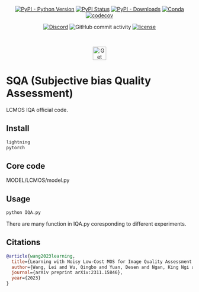 <!--
 * @Author: ll
 * @LastEditTime: 2024-06-18 12:48:49
 * @LastEditors: ll
 * 无问西东
-->
<div align="center">
<!-- DO NOT ADD CONDA DOWNLOADS... README CHANGES MUST BE APPROVED BY EDEN OR WILL -->

[![PyPI - Python Version](https://img.shields.io/pypi/pyversions/pytorch-lightning)](https://pypi.org/project/pytorch-lightning/)
[![PyPI Status](https://badge.fury.io/py/pytorch-lightning.svg)](https://badge.fury.io/py/pytorch-lightning)
[![PyPI - Downloads](https://img.shields.io/pypi/dm/pytorch-lightning)](https://pepy.tech/project/pytorch-lightning)
[![Conda](https://img.shields.io/conda/v/conda-forge/lightning?label=conda&color=success)](https://anaconda.org/conda-forge/lightning)
[![codecov](https://codecov.io/gh/Lightning-AI/pytorch-lightning/graph/badge.svg?token=SmzX8mnKlA)](https://codecov.io/gh/Lightning-AI/pytorch-lightning)

[![Discord](https://img.shields.io/discord/1077906959069626439?style=plastic)](https://discord.gg/VptPCZkGNa)
![GitHub commit activity](https://img.shields.io/github/commit-activity/w/lightning-ai/lightning)
[![license](https://img.shields.io/badge/License-Apache%202.0-blue.svg)](https://github.com/Lightning-AI/lightning/blob/master/LICENSE)

<!--
[![CodeFactor](https://www.codefactor.io/repository/github/Lightning-AI/lightning/badge)](https://www.codefactor.io/repository/github/Lightning-AI/lightning)
-->


</div>

<div align="center">
  
<p align="center">

&nbsp;
  
<a target="_blank" href="https://lightning.ai/docs/pytorch/latest/starter/introduction.html#define-a-lightningmodule">
  <img src="https://pl-bolts-doc-images.s3.us-east-2.amazonaws.com/app-2/get-started-badge.svg" height="36px" alt="Get started"/>
</a>

</p>

</div>

# SQA (Subjective bias Quality Assessment)
LCMOS IQA official code.
<!-- <img src="./titok.png" width="400px"></img> -->


## Install

```bash
lightning 
pytorch
```


## Core code

MODEL/LCMOS/model.py

## Usage

```bash
python IQA.py
```
There are many function in IQA.py coresponding to different experiments.
## Citations

```bibtex
@article{wang2023learning,
  title={Learning with Noisy Low-Cost MOS for Image Quality Assessment via Dual-Bias Calibration},
  author={Wang, Lei and Wu, Qingbo and Yuan, Desen and Ngan, King Ngi and Li, Hongliang and Meng, Fanman and Xu, Linfeng},
  journal={arXiv preprint arXiv:2311.15846},
  year={2023}
}
```